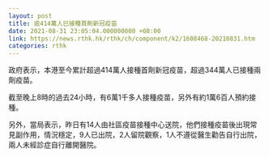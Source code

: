 ```yaml
---
layout: post
title: 逾414萬人已接種首劑新冠疫苗
date: 2021-08-31 23:05:04.000000000 +08:00
link: https://news.rthk.hk/rthk/ch/component/k2/1608468-20210831.htm
categories: rthk
---
```


政府表示，本港至今累計超過414萬人接種首劑新冠疫苗，超過344萬人已接種兩劑疫苗。

截至晚上8時的過去24小時，有6萬1千多人接種疫苗，另外有約1萬6百人預約接種。

另外，當局表示，昨日有14人由社區疫苗接種中心送院，他們接種疫苗後出現常見副作用，情況穩定，9人已出院，2人留院觀察，1人不遵從醫生勸告自行出院，兩人未經診症自行離開醫院。
